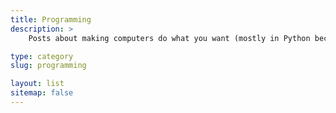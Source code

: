```yaml
---
title: Programming
description: >
    Posts about making computers do what you want (mostly in Python because I'm a fucking normie).

type: category
slug: programming

layout: list
sitemap: false
---
```

